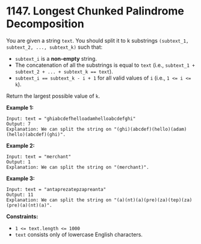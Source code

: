 # 1147. Longest Chunked Palindrome Decomposition

You are given a string `text`. You should split it to k substrings `(subtext_1, subtext_2, ..., subtext_k)` such that:

- `subtext_i` is a **non-empty** string.
- The concatenation of all the substrings is equal to `text` (i.e., `subtext_1 + subtext_2 + ... + subtext_k == text`).
- `subtext_i == subtext_k - i + 1` for all valid values of `i` (i.e., `1 <= i <= k`).

Return the largest possible value of `k`.

**Example 1:**

```()
Input: text = "ghiabcdefhelloadamhelloabcdefghi"
Output: 7
Explanation: We can split the string on "(ghi)(abcdef)(hello)(adam)(hello)(abcdef)(ghi)".
```

**Example 2:**

```()
Input: text = "merchant"
Output: 1
Explanation: We can split the string on "(merchant)".
```

**Example 3:**

```()
Input: text = "antaprezatepzapreanta"
Output: 11
Explanation: We can split the string on "(a)(nt)(a)(pre)(za)(tep)(za)(pre)(a)(nt)(a)".
```

**Constraints:**

- `1 <= text.length <= 1000`
- `text` consists only of lowercase English characters.
